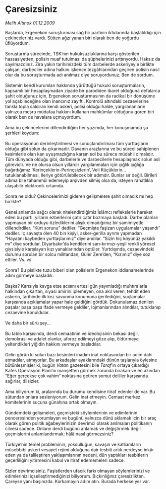 # Çaresizsiniz

*Melih Altınok 01.12.2009*

<div class="taraf_structure_2col_1zq">
<div class="margen_n">



 <p>Başlarda, Ergenekon soruşturması sağ bir partinin iktidarında başlatıldığı için çekinceleriniz vardı. Sütten ağzı yanan biri olarak ben de yoğurdu üflüyordum. <br/><br/>Soruşturma sürecinde, TSK’nın hukuksuzluklarına karşı gösterilen hassasiyetten, polisin muaf tutulması da şüphelerinizi arttırıyordu. Haksız da sayılmazdınız. Zira yakın tarihimizdeki tüm darbelerde askeriyeyle birlikte çalışan, darbeciler adına halkını işkence tezgâhlarından geçiren polisin nasıl olur da bu soruşturmada adı anılmaz diye soruyordunuz. Ben de sordum. <br/><br/>Sistemin kendi kurumları hakkında yürüttüğü hukuki soruşturmaların, kapsamlı bir hesaplaşmadan ziyade bir parodiden ibaret olduğuna defalarca şahit olduğunuz için, Ergenekon soruşturmasının da radikal bir dönüşüme yol açabileceğine olan inancınız zayıftı. Kontrolü altındaki cezaevlerine tankla topla saldıran kendi askeri, polisi olduğu halde, yargılananların yalnızca meşru müdafaa hakkını kullanan mahkûmlar olduğunu gören biri olarak ben de havalara uçmuyordum. <br/><br/>Ama bu çekincelerimi dillendirdiğim her yazımda, her konuşmamda şu şerhleri koydum: <br/><br/>Bu operasyonun derinleştirilmesi ve sonuçlandırılması tüm yurttaşların olduğu gibi solun da çıkarınadır. Davanın arazlarına ve bu süreci sahiplenen kesimlerle olan kan uyuşmazlığına karşın sol bu sürece müdahil olmalıdır. Tüm dünyada olduğu gibi, darbelerle ve darbecilerle hesaplaşmak solun asli görevidir. Ve ne olursa olsun yıllardır yargılanmaları için çığlık çığlığa bağırdığımız ‘Kerinçeklerin-Perinçsizlerin’, Veli Küçüklerin... tutuklanabilmesi, ileriye götürülebilecek bir adımdır. Bunlar sır değil. Birileri adıma bile tahammül edemeyip arşivden silmiş olsa da, isteyen rahatlıkla ulaşabilir elektronik ortamda. <br/><br/>Sonra ne oldu? Çekincelerimizi gideren gelişmelere şahit olmadık mı hep birlikte? <br/><br/>Genel anlamda sağcı olarak nitelendirdiğimiz İslâmcı reflekslerle hareket eden bu parti, yılların ezberlerini çatır çatır bozmaya başladı. Darbe planları yapmayan bir orduyu özlediklerini alışık olmadığımız bir samimiyetle dillendirdiler. “Kürt sorunu” dediler. “Geçmişte faşizan uygulamalar yaşandı” dediler. İç savaşta ölen 40 bin kişiyi, asker-gerilla ayrımı yapmadan “Hayatını kaybeden yurttaşlarımız” diye andılar. “Sizin hiç köyünüz yakıldı mı” diye sordular. Diyarbakır’da kendilerini sarı-kırmızı-yeşil renkli yöresel giysisiyle karşılayan kızı yanaklarından öptüler. Yurtdışında, cezaevindeki durumu sorulan bir solcu militandan, Güler Zere’den, “Kızımız” diye söz ettiler. Vs. vs. <br/><br/>Sonra? Bu pislikte tuzu biberi olan polislerin Ergenekon iddianamelerinde adını görmeye başladık. <br/><br/>Başka? Karısıyla kavga etse acısını ertesi gün yayımladığı muhtıralarla halkından çıkartan, siyasi amirini iplemeyen, ona akıl veren, tehdit eden askerin, tarihinde ilk kez savunma konumuna gerilediğini, suçlamalar karşısında açıklamalar yapar hale geldiğini gördük. Dokunulamaz denilen paşalar paşa paşa ifade vermeye geldiler, lojmanlarından alındılar, tutuklanıp cezaevine konuldular. <br/><br/>Ve daha bir sürü şey... <br/><br/>Bu tablo karşısında, derdi cemaatinin ve ideolojisinin bekası değil, demokrasi ve adalet olanlar, aforoz edilmeyi göze alıp, öldürmeye yeltendikleri yiğidin hakkını vermeye başladılar. <br/><br/>Gelin görün ki solun bazı kesimleri inadım inat noktasından bir adım dahi atmadılar, atmıyorlar. Bu arkadaşlar ayaklarındaki dünün taşlarıyla öylesine bütünleşmişler ki, bugün <i>Vatan</i> gazetesini bile <i>Taraf</i>’ın ortaya çıkardığı Kafes Operasyon Planı’nı manşetten görmek zorunda bırakan ve en azından “Eğer gerçekse çok vahim” noktasına getiren somut deliller karşısında sağırlar, dilsizler. <br/><br/>Ama biliyorum ki, aralarında bu durumu kendisine itiraf edenler de var. Bu sütundan onlara sesleniyorum. Gelin inat etmeyin. Cemaat merkez komitelerinin suçuna günahına ortak olmayın. <br/><br/>Gündemdeki gelişmeleri, geçmişteki söylemlerinin ve edimlerinin penceresinden yorumlayan ve bugünü yalnızca dünü aklamak için bir araç olarak gören politik ağabeylerinizin devrimci olarak anılmaları politikanın cilvesi sadece. Onların derdi bugünü anlamak ve değiştirmek değil geçmişlerini anlamlandırmak; hâlâ nasıl görmezsiniz? <br/><br/>Türkiye’nin temel probleminin, yoksulluğun, savaşın ve katliamların müsebbibi askerî vesayet rejimi olduğuna dair tesbiti artık nerdeyse inkâr eden ya da talileştiren yaklaşımlarının nedeni, dün yaptıkları tesbitlerin geçerliliğini yitirmesini kabul ve itiraf edememeleri sadece. <br/><br/>Sizler devrimcisiniz. Faşistlerden ufacık farkı olmayan söylemlerinizi ve edimlerinizi içselleştirmediğinizi biliyorum. Bıçkınlığınız çaresizlikten. Çareyse yanı başınızda. Korkamayın adım atın. Burada herkese yer var.</p>
<br/>
<br/>
<br/>



<br/>


<div id="taraf_not">
</div>

</div>


</div>
